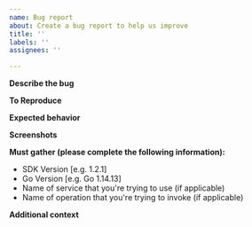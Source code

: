 ```yaml
---
name: Bug report
about: Create a bug report to help us improve
title: ''
labels: ''
assignees: ''

---
```


**Describe the bug**
<!-- A clear and concise description of what the bug is. -->

**To Reproduce**
<!-- List the steps that can be used to demonstrate the bug.  Include the name of the service and operation that you're trying to invoke, if applicable.  Be sure to describe any relevant info regarding parameter values used with your API invocation.  -->

**Expected behavior**
<!-- A clear and concise description of what you expected to happen. -->

**Screenshots**
<!-- If applicable, add screenshots to help explain your problem. -->

**Must gather (please complete the following information):**
 - SDK Version [e.g. 1.2.1]
 - Go Version [e.g. Go 1.14.13]
 - Name of service that you're trying to use (if applicable)
 - Name of operation that you're trying to invoke (if applicable)

**Additional context**
<!-- Add any other context about the problem here.
Were you able to avoid the problem by changing your application code slightly? -->
